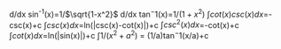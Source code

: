 d/dx sin<sup>-1</sup>(x)=1/$\sqrt{1-x^2}$ 
d/dx tan$^-1$(x)=1/$(1+x^2)$ 
$\int{cot(x)csc(x)dx}$=-csc(x)+c
$\int csc(x)dx$=ln(|csc(x)-cot(x)|)+c
$\int csc^2(x)dx$=-cot(x)+c
$\int cot(x)dx$=ln(|sin(x)|)+c
$\int 1/(x^2 + a^2)$ = (1/a)tan$^-1$(x/a)+c
